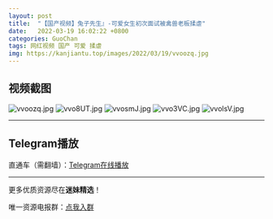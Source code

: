 ```yaml
---
layout: post
title:  "【国产视频】兔子先生』-可爱女生初次面试被禽兽老板揉虐"
date:   2022-03-19 16:02:22 +0800
categories: GuoChan
tags: 网红视频 国产 可爱 揉虐
img: https://kanjiantu.top/images/2022/03/19/vvoozq.jpg
---
```



## 视频截图

![vvoozq.jpg](https://kanjiantu.top/images/2022/03/19/vvoozq.jpg)
![vvo8UT.jpg](https://kanjiantu.top/images/2022/03/19/vvo8UT.jpg)
![vvosmJ.jpg](https://kanjiantu.top/images/2022/03/19/vvosmJ.jpg)
![vvo3VC.jpg](https://kanjiantu.top/images/2022/03/19/vvo3VC.jpg)
![vvolsV.jpg](https://kanjiantu.top/images/2022/03/19/vvolsV.jpg)

* * *
## Telegram播放

直通车（需翻墙）：[Telegram在线播放](https://t.me/mimeijingxuan/169)

* * *
更多优质资源尽在**迷妹精选**！

唯一资源电报群：[点我入群](https://t.me/mimeijingxuan)


